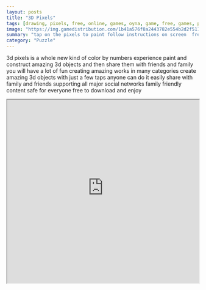 ```yaml
---
layout: posts
title: "3D Pixels"
tags: [drawing, pixels, free, online, games, oyna, game, free, games, play, play, games]
image: "https://img.gamedistribution.com/1b41a576f8a2443782e554b2d2f5114e-512x512.jpeg"
summary: "tap on the pixels to paint follow instructions on screen  free online games oyna game free games play play games"
category: "Puzzle"
---
```


3d pixels is a whole new kind of color by numbers experience paint and construct amazing 3d objects and then share them with friends and family you will have a lot of fun creating amazing works in many categories create amazing 3d objects with just a few taps anyone can do it easily share with family and friends supporting all major social networks family friendly content safe for everyone free to download and enjoy

<iframe width="100%" height="480px;" src="https://html5.gamedistribution.com/1b41a576f8a2443782e554b2d2f5114e/"></iframe>